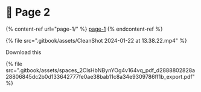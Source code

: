 # 🌮 Page 2

{% content-ref url="page-1/" %}
[page-1](page-1/)
{% endcontent-ref %}

{% file src=".gitbook/assets/CleanShot 2024-01-22 at 13.38.22.mp4" %}

Download this

{% file src=".gitbook/assets/spaces_2ClsHbNBynYOg4v164vq_pdf_d2888802828a28806845dc2b0d133642777fe0ae38bab11c8a34e9309786ff1b_export.pdf" %}

###
